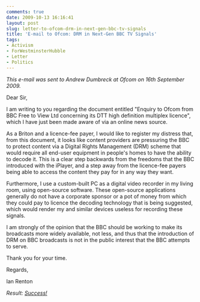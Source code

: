 ```yaml
---
comments: true
date: 2009-10-13 16:16:41
layout: post
slug: letter-to-ofcom-drm-in-next-gen-bbc-tv-signals
title: 'E-mail to Ofcom: DRM in Next-Gen BBC TV Signals'
tags:
- Activism
- ForWestminsterHubble
- Letter
- Politics
---
```


*This e-mail was sent to Andrew Dumbreck at Ofcom on 16th September 2009.*

Dear Sir,

I am writing to you regarding the document entitled "Enquiry to Ofcom from BBC Free to View Ltd concerning its DTT high definition multiplex licence", which I have just been made aware of via an online news source.

As a Briton and a licence-fee payer, I would like to register my distress that, from this document, it looks like content providers are pressuring the BBC to protect content via a Digital Rights Management (DRM) scheme that would require all end-user equipment in people's homes to have the ability to decode it.  This is a clear step backwards from the freedoms that the BBC introduced with the iPlayer, and a step away from the licence-fee payers being able to access the content they pay for in any way they want.

Furthermore, I use a custom-built PC as a digital video recorder in my living room, using open-source software.  These open-source applications generally do not have a corporate sponsor or a pot of money from which they could pay to licence the decoding technology that is being suggested, which would render my and similar devices useless for recording these signals.

I am strongly of the opinion that the BBC should be working to make its broadcasts more widely available, not less, and thus that the introduction of DRM on BBC broadcasts is not in the public interest that the BBC attempts to serve.

Thank you for your time.

Regards,

Ian Renton

*Result: [Success!](http://www.ofcom.org.uk/tv/ifi/tvlicensing/BBC_letter.pdf)*
